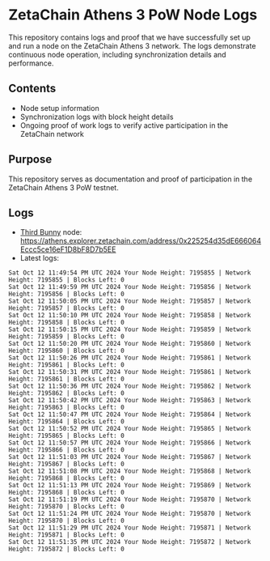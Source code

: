 # ZetaChain Athens 3 PoW Node Logs
This repository contains logs and proof that we have successfully set up and run a node on the ZetaChain Athens 3 network. The logs demonstrate continuous node operation, including synchronization details and performance.

## Contents
- Node setup information
- Synchronization logs with block height details
- Ongoing proof of work logs to verify active participation in the ZetaChain network

## Purpose
This repository serves as documentation and proof of participation in the ZetaChain Athens 3 PoW testnet.

## Logs

- [Third Bunny](https://thirdbunny.xyz/) node: https://athens.explorer.zetachain.com/address/0x225254d35dE666064Eccc5ce16eF1D8bF8D7b5EE
- Latest logs:
```
Sat Oct 12 11:49:54 PM UTC 2024 Your Node Height: 7195855 | Network Height: 7195855 | Blocks Left: 0
Sat Oct 12 11:49:59 PM UTC 2024 Your Node Height: 7195856 | Network Height: 7195856 | Blocks Left: 0
Sat Oct 12 11:50:05 PM UTC 2024 Your Node Height: 7195857 | Network Height: 7195857 | Blocks Left: 0
Sat Oct 12 11:50:10 PM UTC 2024 Your Node Height: 7195858 | Network Height: 7195858 | Blocks Left: 0
Sat Oct 12 11:50:15 PM UTC 2024 Your Node Height: 7195859 | Network Height: 7195859 | Blocks Left: 0
Sat Oct 12 11:50:20 PM UTC 2024 Your Node Height: 7195860 | Network Height: 7195860 | Blocks Left: 0
Sat Oct 12 11:50:26 PM UTC 2024 Your Node Height: 7195861 | Network Height: 7195861 | Blocks Left: 0
Sat Oct 12 11:50:31 PM UTC 2024 Your Node Height: 7195861 | Network Height: 7195861 | Blocks Left: 0
Sat Oct 12 11:50:36 PM UTC 2024 Your Node Height: 7195862 | Network Height: 7195862 | Blocks Left: 0
Sat Oct 12 11:50:42 PM UTC 2024 Your Node Height: 7195863 | Network Height: 7195863 | Blocks Left: 0
Sat Oct 12 11:50:47 PM UTC 2024 Your Node Height: 7195864 | Network Height: 7195864 | Blocks Left: 0
Sat Oct 12 11:50:52 PM UTC 2024 Your Node Height: 7195865 | Network Height: 7195865 | Blocks Left: 0
Sat Oct 12 11:50:57 PM UTC 2024 Your Node Height: 7195866 | Network Height: 7195866 | Blocks Left: 0
Sat Oct 12 11:51:03 PM UTC 2024 Your Node Height: 7195867 | Network Height: 7195867 | Blocks Left: 0
Sat Oct 12 11:51:08 PM UTC 2024 Your Node Height: 7195868 | Network Height: 7195868 | Blocks Left: 0
Sat Oct 12 11:51:13 PM UTC 2024 Your Node Height: 7195869 | Network Height: 7195868 | Blocks Left: 0
Sat Oct 12 11:51:19 PM UTC 2024 Your Node Height: 7195870 | Network Height: 7195870 | Blocks Left: 0
Sat Oct 12 11:51:24 PM UTC 2024 Your Node Height: 7195870 | Network Height: 7195870 | Blocks Left: 0
Sat Oct 12 11:51:29 PM UTC 2024 Your Node Height: 7195871 | Network Height: 7195871 | Blocks Left: 0
Sat Oct 12 11:51:35 PM UTC 2024 Your Node Height: 7195872 | Network Height: 7195872 | Blocks Left: 0
```
